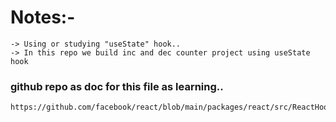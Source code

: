 # Notes:-

```
-> Using or studying "useState" hook..
-> In this repo we build inc and dec counter project using useState hook
```

### github repo as doc for this file as learning..

```
https://github.com/facebook/react/blob/main/packages/react/src/ReactHooks.js
```
